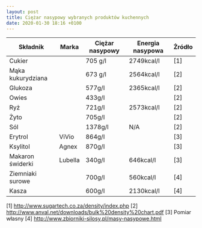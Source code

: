 ```yaml
---
layout: post
title: Ciężar nasypowy wybranych produktów kuchennych
date: 2020-01-30 18:16 +0100
---
```


|  Składnik         |  Marka  | Ciężar nasypowy |  Energia nasypowa | Żródło |
|-------------------|---------|-----------------|-------------------|--------|
| Cukier            |         | 705 g/l         | 2749kcal/l        | [1]    |
| Mąka kukurydziana |         |  673 g/l        | 2564kcal/l        | [2]    |
| Glukoza           |         |  577g/l         | 2365kcal/l        | [2]    |
| Owies             |         |  433g/l         |                   | [2]    |
| Ryż               |         | 721g/l          | 2573kcal/l        | [2]    |
| Żyto              |         | 705g/l          |                   | [2]    |
| Sól               |         |  1378g/l        | N/A               | [2]    |
|  Erytrol          | ViVio   |  864g/l         |                   | [3]    |
|  Ksylitol         | Agnex   |  870g/l         |                   | [3]    |
|  Makaron świderki | Lubella | 340g/l          | 646kcal/l         | [3]    |
| Ziemniaki surowe  |         |  700g/l         | 560kcal/l         | [4]    |
|  Kasza            |         | 600g/l          | 2130kcal/l        | [4]    |



[1] http://www.sugartech.co.za/density/index.php
[2] http://www.anval.net/downloads/bulk%20density%20chart.pdf
[3] Pomiar własny
[4] http://www.zbiorniki-silosy.pl/masy-nasypowe.html
